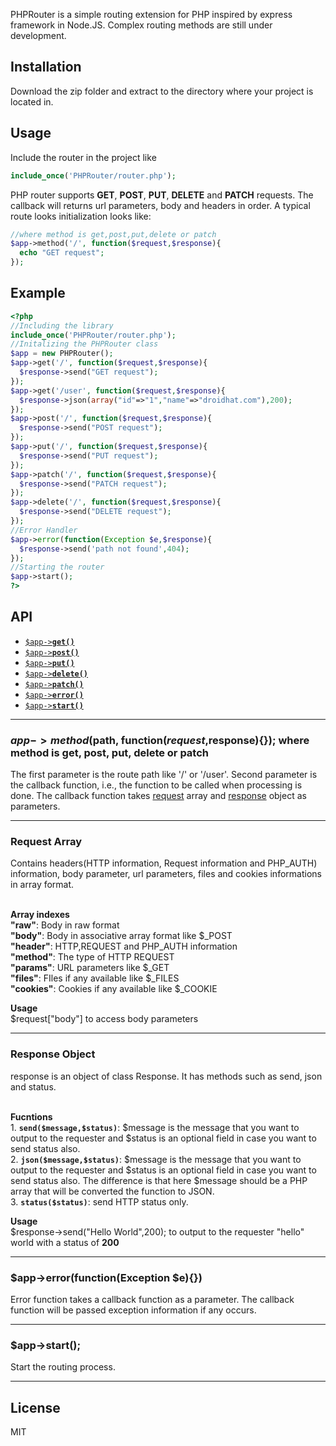 PHPRouter is a simple routing extension for PHP inspired by express framework in Node.JS. Complex routing methods are still under development.

<a name="install"></a>
## Installation
Download the zip folder and extract to the directory where your project is located in.


<a name="usage"></a>
## Usage
Include the router in the project like

```php
include_once('PHPRouter/router.php');
```

PHP router supports <b>GET</b>, <b>POST</b>, <b>PUT</b>, <b>DELETE</b> and <b>PATCH</b> requests. The callback will returns url parameters, body and headers in order.
A typical route looks initialization looks like:
```php
//where method is get,post,put,delete or patch
$app->method('/', function($request,$response){
  echo "GET request";
});
```

<a name="example"></a>
## Example

```php
<?php
//Including the library
include_once('PHPRouter/router.php');
//Initalizing the PHPRouter class
$app = new PHPRouter();
$app->get('/', function($request,$response){
  $response->send("GET request");
});
$app->get('/user', function($request,$response){
  $response->json(array("id"=>"1","name"=>"droidhat.com"),200);
});
$app->post('/', function($request,$response){
  $response->send("POST request");
});
$app->put('/', function($request,$response){
  $response->send("PUT request");
});
$app->patch('/', function($request,$response){
  $response->send("PATCH request");
});
$app->delete('/', function($request,$response){
  $response->send("DELETE request");
});
//Error Handler
$app->error(function(Exception $e,$response){
  $response->send('path not found',404);
});
//Starting the router
$app->start();
?>
```
<a name="api"></a>
## API

  * <a href="#method"><code>$app-><b>get()</b></code></a>
  * <a href="#method"><code>$app-><b>post()</b></code></a>
  * <a href="#method"><code>$app-><b>put()</b></code></a>
  * <a href="#method"><code>$app-><b>delete()</b></code></a>
  * <a href="#method"><code>$app-><b>patch()</b></code></a>
  * <a href="#error"><code>$app-><b>error()</b></code></a>
  * <a href="#start"><code>$app-><b>start()</b></code></a>

-------------------------------------------------------
<a name="method"></a>
### $app->method($path, function($request,$response){}); where method is get, post, put, delete or patch

The first parameter is the route path like '/' or '/user'.
Second parameter is the callback function, i.e., the function to be called when processing is done.
The callback function takes <a href="#request">request</a> array and <a href="#response">response</a> object as parameters.

---------------------------------------------------------
<a name="request"></a>
### Request Array

Contains headers(HTTP information, Request information and PHP_AUTH) information, body parameter, url parameters, files and cookies informations in array format.

<br>
<b>Array indexes</b><br>
<b>"raw"</b>: Body in raw format<br>
<b>"body"</b>: Body in associative array format like $_POST<br>
<b>"header"</b>: HTTP,REQUEST and PHP_AUTH information<br>
<b>"method"</b>: The type of HTTP REQUEST<br>
<b>"params"</b>: URL parameters like $_GET<br>
<b>"files"</b>: FIles if any available like $_FILES<br>
<b>"cookies"</b>: Cookies if any available like $_COOKIE<br>

<b>Usage</b><br>
$request["body"] to access body parameters


-------------------------------------------------------
<a name="response"></a>
### Response Object

response is an object of class Response. It has methods such as send, json and status.

<br>
<b>Fucntions</b><br>
1. <code><b>send($message,$status)</b></code>: $message is the message that you want to output to the requester and $status is an optional field in case you want to send status also.<br>
2. <code><b>json($message,$status)</b></code>: $message is the message that you want to output to the requester and $status is an optional field in case you want to send status also. The difference is that here $message should be a PHP array that will be converted the function to JSON.<br>
3. <code><b>status($status)</b></code>: send HTTP status only.

<b>Usage</b><br>
$response->send("Hello World",200); to output to the requester "hello" world with a status of <b>200</b><br>

-------------------------------------------------------
<a name="error"></a>
### $app->error(function(Exception $e){})

Error function takes a callback function as a parameter. The callback function will be passed exception information if any occurs.<br>

---------------------------------------------------------
<a name="start"></a>
### $app->start();

Start the routing process.<br>

-------------------------------------------------------
<a name="license"></a>
## License

MIT
